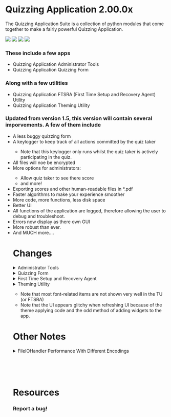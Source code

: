 # Quizzing Application 2.00.0x

<!-- <img align="center" src="https://cdn.pixabay.com/photo/2014/05/21/19/16/the-question-mark-350170_960_720.png"> --!>

The Quizzing Application Suite is a collection of python modules that come together to make a fairly powerful Quizzing Application.

<p float="center">
  <img src="https://raw.githubusercontent.com/GeetanshGautam-CodingMadeFun/qas/master/icons/admin_tools_64.png">
  <img src="https://raw.githubusercontent.com/GeetanshGautam-CodingMadeFun/qas/master/icons/ftsra_64.png">
  <img src="https://github.com/GeetanshGautam-CodingMadeFun/qas/blob/master/icons/quizzing_tool_64.png?raw=true">
  <img src="https://github.com/GeetanshGautam-CodingMadeFun/qas/blob/master/icons/themer_64.png?raw=true">
</p>

<b><h3>These include a few apps</h3></b>
<ul>
  <li>Quizzing Application Administrator Tools</li>
  <li>Quizzing Application Quizzing Form</li>
</ul>

<b><h3>Along with a few utilities</h3></b>
<ul>
  <li>Quizzing Application FTSRA (First Time Setup and Recovery Agent) Utility</li>
  <li>Quizzing Application Theming Utility</li>
</ul>

<b><h3>Updated from version 1.5, this version will contain several imporvements. A few of them include</h3></b>
<ul>
  <li>A less buggy quizzing form</li>
  <li>A keylogger to keep track of all actions committed by the quiz taker</li>
    <ul><li>Note that this keylogger only runs whilst the quiz taker is actively participating in the quiz.</li></ul>
  <li>All files will noe be encrypted</li>
  <li>More options for administrators:</li>
  <ul>
    <li>Allow quiz taker to see there score</li>
    <li>and more!</li>
  </ul>
  <li>Exporting scores and other human-readable files in *.pdf</li>
  <li>Faster algorithms to make your experience smoother</li>
  <li>More code, more functions, less disk space</li>
  <li>Better UI</li>
  <li>All functions of the application are logged, therefore allowing the user to debug and troubleshoot.</li>
  <li>Errors now display as there own GUI</li>
  <li>More robust than ever.</li>
  
  <li>And MUCH more....</li>

<b><h1>Changes</h1></b>

<details>
  <summary>Administrator Tools</summary>
  <p float="left">
    <b><h2>Quizzing Application Administrator Tools</h2></b>
    <!-- <img src="https://raw.githubusercontent.com/GeetanshGautam-CodingMadeFun/qas-2.0/main/icons/admin_tools_64.png"> -->
  </p>
  <ol>
  <li> Use to <b>easily</b> alter any and all settings that you may wish to change. </li>
    
  <li> UI based question addition </li>
    
  <li> The complere re-write has also enabled the quiz giver to use the characters "<strong>|</strong>" and "<strong>`</strong>" which were previously occupied by the code in order to organize questions. </li>
  </ol>
</details>

<details>
  <summary>Quizzing Form</summary>
  <b><h2>Quizzing Application Quizzing Form</h2></b>
  <ol>
  <li> A key logger has been implemented to keep track of all keyboard inputs by the user </li>
  <li> The form no longer will allow the user to temporarly exit the quizzing form and open other windows during error sequences, unlike version 1.5 and before </li>
  <li> <b>[UNCONFIRMED CHANGE]</b> Multiple choice questions will now utilize Radio Buttons for an input. </li>
  </ol>
</details>

<details>
  <summary>First Time Setup and Recovery Agent</summary>
  <b><h2>Quizzing Application FTSRA Utility</h2></b>
  <ol>
  <li> The utility should now be able to copy directories and their sub-directories </li>
  <li> The utility will noe allow the user to now overwrite <b>all</b> of their files if they choose to not do so. </li>
  <li> Added "Help Me" PDF </li>
  <li> Added internal file checks </li>
  </ol>
</details>

<details>
  <summary>Theming Utility</summary>
  <b><h2>Quizzing Application Theming Utility</h2></b>
  <ol>
    <li> Added text previews besides the button </li>
    <li> Cleaner UI than 1.xx TU </li>
    <li> Font size and font face changing for the user (size applies to buttons and paragraphs only). </li>
    <li> Minor change: the restore button will have an inverted foreground in respect to the background to ensure that it can be seen at all times. </li>
  </ol>
</details>

<ul>
<li> Note that most font-related items are not shown very well in the TU (or FTSRA) </li>
<li> Note that the UI appears glitchy when refreshing UI because of the theme applying code and the odd method of adding widgets to the app. </li>
</ul>

<b><h1>Other Notes</h1></b>
<details>
  
  <summary>FileIOHandler Performance With Different Encodings</summary>
  
  <p>Take note of the exponent labeled above the fourth graph</p>
  
  <b><h2>UTF-7</h2></b>
  <img src="https://github.com/GeetanshGautam-CodingMadeFun/qas-2.0/blob/main/FileIOHandler%20Performance/utf7.png?raw=true">
  
  <b><h2>UTF-8</h2></b>
  <img src="https://github.com/GeetanshGautam-CodingMadeFun/qas-2.0/blob/main/FileIOHandler%20Performance/utf8.png?raw=true">
  
  <b><h2>UTF-16</h2></b>
  <img src="https://github.com/GeetanshGautam-CodingMadeFun/qas-2.0/blob/main/FileIOHandler%20Performance/utf16%20(post-fix).png?raw=true">
  
  <b><h2>UTF-32</h2></b>
  <img src="https://github.com/GeetanshGautam-CodingMadeFun/qas-2.0/blob/main/FileIOHandler%20Performance/utf32%20(post-fix).png?raw=true">
  
  <b><h2>ASCII</h2></b>
  <img src="https://github.com/GeetanshGautam-CodingMadeFun/qas-2.0/blob/main/FileIOHandler%20Performance/ascii.png?raw=true">
  
  <b><h2>CP936</h2></b>
  <img src="https://github.com/GeetanshGautam-CodingMadeFun/qas-2.0/blob/main/FileIOHandler%20Performance/cp936.png?raw=true">
  
  <b><h2>EUCJP</h2></b>
  <img src="https://github.com/GeetanshGautam-CodingMadeFun/qas-2.0/blob/main/FileIOHandler%20Performance/eucjp.png?raw=true">
  
  <b><h2>IBM437</h2></b>
  <img src="https://github.com/GeetanshGautam-CodingMadeFun/qas-2.0/blob/main/FileIOHandler%20Performance/ibm437.png?raw=true">
  
  <b><h2>IBM869</h2></b>
  <img src="https://github.com/GeetanshGautam-CodingMadeFun/qas-2.0/blob/main/FileIOHandler%20Performance/ibm869.png?raw=true">
  
  <b><h2>ISO-2022-JP-EXT</h2></b>
  <img src="https://github.com/GeetanshGautam-CodingMadeFun/qas-2.0/blob/main/FileIOHandler%20Performance/iso-2022-jp-ext.png?raw=true">
  
  <b><h2>MS932</h2></b>
  <img src="https://github.com/GeetanshGautam-CodingMadeFun/qas-2.0/blob/main/FileIOHandler%20Performance/ms932.png?raw=true">
  
  <b><h2>L1</h2></b>
  <img src="https://github.com/GeetanshGautam-CodingMadeFun/qas-2.0/blob/main/FileIOHandler%20Performance/L1.png?raw=true">
  
</details>

<br><br><br>
<h1>Resources</h1>
<h3><b><a src="https://codingmadefun.wixsite.com/database/qas-bug-report-form">Report a bug!</a></b></h3>
